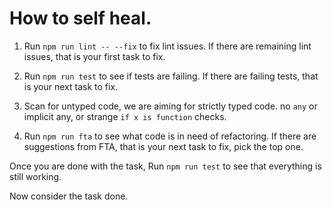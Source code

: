 # How to self heal.

1. Run `npm run lint -- --fix` to fix lint issues.
If there are remaining lint issues, that is your first task to fix.

2. Run `npm run test` to see if tests are failing.
If there are failing tests, that is your next task to fix.

3. Scan for untyped code, we are aiming for strictly typed code. no `any` or implicit any, or strange `if x is function` checks.

4. Run `npm run fta` to see what code is in need of refactoring.
If there are suggestions from FTA, that is your next task to fix, pick the top one.

Once you are done with the task, 
Run `npm run test` to see that everything is still working.

Now consider the task done.

